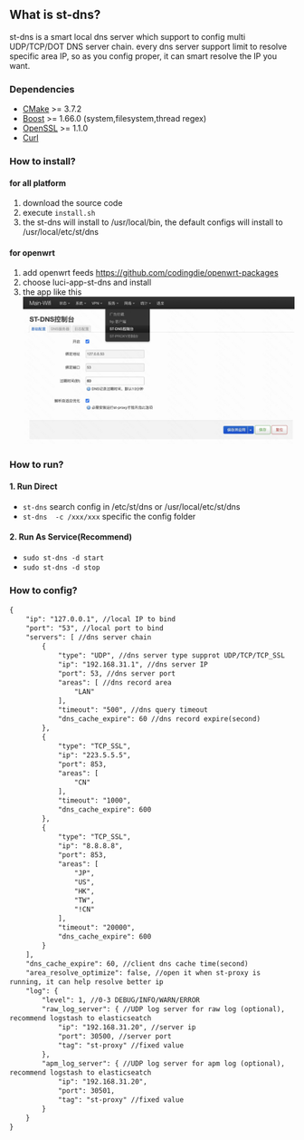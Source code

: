 ## What is st-dns?  
st-dns is a smart local dns server which support to config multi UDP/TCP/DOT DNS server chain. every dns server support limit to resolve specific area IP, so as you config proper, it can smart resolve the IP you want.  

### Dependencies
- [CMake](https://cmake.org/) >= 3.7.2
- [Boost](http://www.boost.org/) >= 1.66.0 (system,filesystem,thread regex)
- [OpenSSL](https://www.openssl.org/) >= 1.1.0
- [Curl](https://github.com/curl/curl)

### How to install?  
#### for all platform  
1. download the source code
2. execute ```install.sh```
3. the st-dns will install to /usr/local/bin, the default configs will install to /usr/local/etc/st/dns
#### for openwrt 
1. add openwrt feeds https://github.com/codingdie/openwrt-packages 
2. choose luci-app-st-dns and install
3. the app like this![image](docs/luci-st-dns.jpg)

### How to run?  
#### 1. Run Direct  
*  `st-dns` search config in /etc/st/dns or /usr/local/etc/st/dns
*  `st-dns  -c /xxx/xxx`  specific the config folder
#### 2. Run As Service(Recommend)
*  `sudo st-dns -d start`  
*  `sudo st-dns -d stop`  

### How to config?  
```jsonc
{
    "ip": "127.0.0.1", //local IP to bind
    "port": "53", //local port to bind
    "servers": [ //dns server chain
        {
            "type": "UDP", //dns server type supprot UDP/TCP/TCP_SSL
            "ip": "192.168.31.1", //dns server IP
            "port": 53, //dns server port
            "areas": [ //dns record area
                "LAN"
            ],
            "timeout": "500", //dns query timeout
            "dns_cache_expire": 60 //dns record expire(second)
        },
        {
            "type": "TCP_SSL",
            "ip": "223.5.5.5",
            "port": 853,
            "areas": [
                "CN"
            ],
            "timeout": "1000",
            "dns_cache_expire": 600
        },
        {
            "type": "TCP_SSL",
            "ip": "8.8.8.8",
            "port": 853,
            "areas": [
                "JP",
                "US",
                "HK",
                "TW",
                "!CN"
            ],
            "timeout": "20000",
            "dns_cache_expire": 600
        }
    ],
    "dns_cache_expire": 60, //client dns cache time(second)
    "area_resolve_optimize": false, //open it when st-proxy is running, it can help resolve better ip
    "log": {
        "level": 1, //0-3 DEBUG/INFO/WARN/ERROR
        "raw_log_server": { //UDP log server for raw log (optional), recommend logstash to elasticseatch
            "ip": "192.168.31.20", //server ip
            "port": 30500, //server port
            "tag": "st-proxy" //fixed value
        },
        "apm_log_server": { //UDP log server for apm log (optional), recommend logstash to elasticseatch
            "ip": "192.168.31.20",
            "port": 30501,
            "tag": "st-proxy" //fixed value
        }
    }
}
```

     

